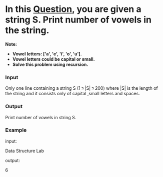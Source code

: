 # In this [Question](https://codeforces.com/group/MWSDmqGsZm/contest/223339/problem/I), you are given a string S. Print number of vowels in the string.

**Note:**
+ **Vowel letters: ['a', 'e', 'i', 'o', 'u'].**
+ **Vowel letters could be capital or small.**
+ **Solve this problem using recursion.**

### Input
Only one line containing a string S (1 ≤ |S| ≤ 200) where |S| is the length of the string and it consists only of capital ,small letters and spaces.

### Output
Print number of vowels in string S.

### Example
input:

Data Structure Lab

output:

6

